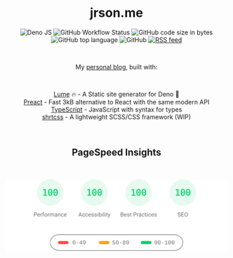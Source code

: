 <h1 align="center">jrson.me</h1>
<p align="center">
  <picture>
    <img src="https://img.shields.io/badge/built%20with-deno.land-000000?style=flat-square&amp;logo=deno&amp;logoColor=ffffff" alt="Deno JS" />
  </picture>
  <picture>
    <img src="https://img.shields.io/github/actions/workflow/status/jrson83/jrson.me/deploy-site.yml?branch=main&amp;style=flat-square&amp;logo=github" alt="GitHub Workflow Status" />
  </picture>
  <picture>
    <img src="https://img.shields.io/github/languages/code-size/jrson83/jrson.me?style=flat-square&amp;logo=visual-studio-code" alt="GitHub code size in bytes" />
  </picture>
  <picture>
    <img src="https://img.shields.io/github/languages/top/jrson83/jrson.me?logo=typescript&amp;style=flat-square" alt="GitHub top language" />
  </picture>
  <picture>
    <img src="https://img.shields.io/github/license/jrson83/jrson.me?style=flat-square" alt="GitHub" />
  </picture>
  <a href="https://jrson.me/feed.xml">
    <picture>
      <img src="https://img.shields.io/badge/rss-feed-F58025?logo=rss&logoColor=fff&style=flat-square" alt="RSS feed" />
    </picture>
  </a>
</p>
<br />
<p align="center">My <a href="https://jrson.me/">personal blog</a>, built with:</p>
<br />
<p align="center">
  <a href="https://lume.land/">Lume</a> 🔥 - A Static site generator for Deno 🦕<br />
  <a href="https://preactjs.com/">Preact</a> - Fast 3kB alternative to React with the same modern API<br />
  <a href="https://www.typescriptlang.org/">TypeScript</a> - JavaScript with syntax for types<br />
  <a href="https://github.com/jrson83/shrtcss">shrtcss</a> - A lightweight SCSS/CSS framework (WIP)<br />
</p>
<br />
<h2 align="center">PageSpeed Insights</h2>
<br />
<p align="center">
  <a href="https://jrson.me/">
    <picture>
      <img src="./.github/assets/pagespeed-insights-svg.glitch.svg" width="600" alt="PageSpeed Insights" />
    </picture>
  </a>
</p>
